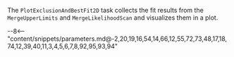 The `PlotExclusionAndBestFit2D` task collects the fit results from the `MergeUpperLimits` and `MergeLikelihoodScan` and visualizes them in a plot.

<div class="dhi_parameter_table">

--8<-- "content/snippets/parameters.md@-2,20,19,16,54,14,66,12,55,72,73,48,17,18,74,12,39,40,11,3,4,5,6,7,8,92,95,93,94"

</div>
